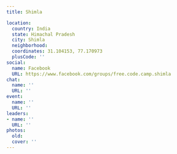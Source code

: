 ```yaml
---
title: Shimla

location:
  country: India
  state: Himachal Pradesh
  city: Shimla
  neighborhood: 
  coordinates: 31.104153, 77.170973
  plusCode: ''
social:
  name: Facebook
  URL: https://www.facebook.com/groups/free.code.camp.shimla
chat:
  name: ''
  URL: ''
event:
  name: ''
  URL: ''
leaders:
- name: ''
  URL: ''
photos:
  old: 
  cover: ''
---
```

